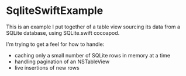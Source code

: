 # SqliteSwiftExample

This is an example I put together of a table view sourcing its data from a SQLite database, using SQLite.swift cocoapod.

I'm trying to get a feel for how to handle:
- caching only a small number of SQLite rows in memory at a time
- handling pagination of an NSTableView
- live insertions of new rows

